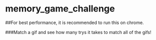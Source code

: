 # memory_game_challenge

##For best performance, it is recommended to run this on chrome. 

###Match a gif and see how many trys it takes to match all of the gifs!
